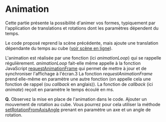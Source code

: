 # Animation

Cette partie présente la possibilité d'animer vos formes, typiquement par l'application de translations et rotations dont les paramètres dépendent du temps.

Le code proposé reprend la scène précédente, mais ajoute une translation dépendante du temps au cube ([voir scène en ligne](https://htmlpreview.github.io/?https://github.com/drohmer/INF473F/blob/master/seance_01/partie_4_scene_animee/src/index.html)).

L'animation est réalisée par une fonction (ici _animationLoop_) qui se rappelle régulièrement. _animationLoop_ fait-elle même appelle à la fonction JavaScript [requestAnimationFrame](https://developer.mozilla.org/en-US/docs/Web/API/window/requestAnimationFrame) qui permet de mettre à jour et de synchroniser l'affichage à l'écran.3
La fonction _requestAnimationFrame_ prend elle-même en paramètre une autre fonction (on appelle cela une fonction de rappel (ou _callback_ en anglais)).
La fonction de _callback_ (ici _animate_) reçoit en paramètre le temps écoulé en ms.

__Q.__ Observez la mise en place de l'animation dans le code. Ajouter un mouvement de rotation au cube. Vous pourrez pour cela utiliser la méthode [setRotationFromAxisAngle](https://threejs.org/docs/#api/core/Object3D.setRotationFromAxisAngle) prenant en paramètre un axe et un angle de rotation.
